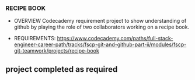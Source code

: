### RECIPE BOOK

* OVERVIEW
Codecademy requirement project to show understanding of github by playing the role of two collaborators working on a recipe book.

* REQUIREMENTS:
https://www.codecademy.com/paths/full-stack-engineer-career-path/tracks/fscp-git-and-github-part-ii/modules/fscp-git-teamwork/projects/recipe-book

## project completed as required